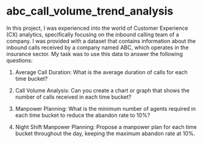 # abc_call_volume_trend_analysis

In this project, I was experienced into the world of 
Customer Experience (CX) analytics, specifically focusing on the inbound calling 
team of a company. I was provided with a dataset that contains information 
about the inbound calls received by a company named ABC, which operates in 
the insurance sector. My task was to use this data to answer the following 
questions:

1. Average Call Duration:
What is the average duration of calls for each time bucket?

2. Call Volume Analysis: 
Can you create a chart or graph that shows the number of calls received 
in each time bucket?

3. Manpower Planning:
What is the minimum number of agents required in each time bucket to 
reduce the abandon rate to 10%?

4. Night Shift Manpower Planning:
Propose a manpower plan for each time bucket throughout the day, 
keeping the maximum abandon rate at 10%.